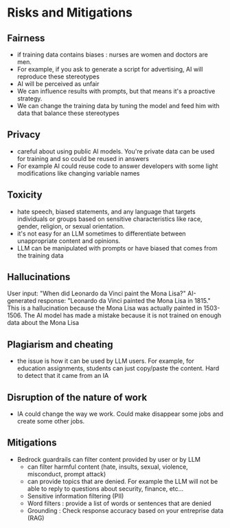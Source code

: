 # Risks and Mitigations

## Fairness

* if training data contains biases : nurses are women and doctors are men.
* For example, if you ask to generate a script for advertising, AI will reproduce these stereotypes
* AI will be perceived as unfair
* We can influence results with prompts, but that means it's a proactive strategy.
* We can change the training data by tuning the model and feed him with data that balance these stereotypes

## Privacy

* careful about using public AI models. You're private data can be used for training and so could be reused in answers
* For example AI could reuse code to answer developers with some light modifications like changing variable names

## Toxicity

* hate speech, biased statements, and any language that targets individuals or groups based on sensitive characteristics like race, gender, religion, or sexual orientation.
* it's not easy for an LLM sometimes to differentiate between unappropriate content and opinions.
* LLM can be manipulated with prompts or have biased that comes from the training data


## Hallucinations

User input: "When did Leonardo da Vinci paint the Mona Lisa?"
AI-generated response: "Leonardo da Vinci painted the Mona Lisa in 1815."
This is a hallucination because the Mona Lisa was actually painted in 1503-1506. The AI model has made a mistake because it is not trained on enough data about the Mona Lisa


## Plagiarism and cheating

* the issue is how it can be used by LLM users. For example, for education assignments, students can just copy/paste the content. Hard to detect that it came from an IA

## Disruption of the nature of work

* IA could change the way we work. Could make disappear some jobs and create some other jobs.

## Mitigations

* Bedrock guardrails can filter content provided by user or by LLM
  * can filter harmful content (hate, insults, sexual, violence, misconduct, prompt attack)
  * can provide topics that are denied. For example the LLM will not be able to reply to questions about security, finance, etc...
  * Sensitive information filtering (PII)
  * Word filters : provide a list of words or sentences that are denied
  * Grounding : Check response accuracy based on your entreprise data (RAG)